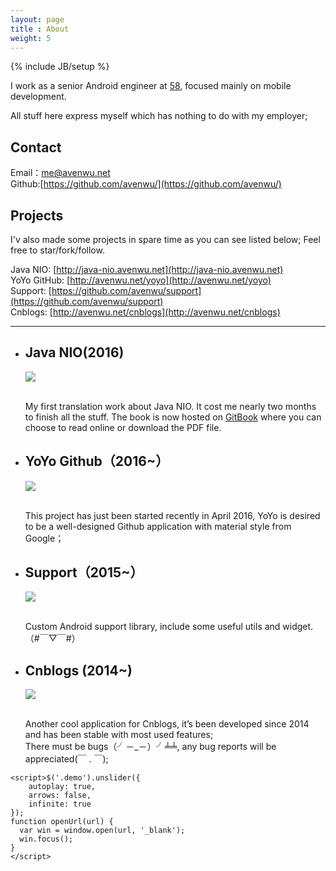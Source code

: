 ```yaml
---
layout: page
title : About
weight: 5
---
```

{% include JB/setup %}

I work as a senior Android engineer at [58](http://about.58.com/home/), focused mainly on mobile development.

All stuff here express myself which has nothing to do with my employer;  

## Contact

Email：<me@avenwu.net>  
Github:[https://github.com/avenwu/](https://github.com/avenwu/)

## Projects

I'v also made some projects in spare time as you can see listed below; Feel free to star/fork/follow.

Java NIO: [http://java-nio.avenwu.net](http://java-nio.avenwu.net)  
YoYo GitHub: [http://avenwu.net/yoyo](http://avenwu.net/yoyo)  
Support: [https://github.com/avenwu/support](https://github.com/avenwu/support)  
Cnblogs: [http://avenwu.net/cnblogs](http://avenwu.net/cnblogs)  

---

<script src="http://code.jquery.com/jquery-2.1.4.js"></script>
<script src="http://unslider.com/unslider/dist/js/unslider-min.js"></script>

<link rel="stylesheet" href="http://unslider.com/css/reset.css">
<link rel="stylesheet" href="{{ site.baseurl}}/css/slider.css">
<link rel="stylesheet" href="http://unslider.com/unslider/dist/css/unslider.css">
<link rel="stylesheet" href="http://unslider.com/unslider/dist/css/unslider-dots.css">
<div class="demos">
	<div class="demo">
		<ul >
			<li>
				<h2 id="java-nio">Java NIO(2016)</h2>
				<img src="{{ site.baseurl }}/assets/images/java-nio-720.png" onclick="javascript:openUrl('http://java-nio.avenwu.net')"/><br /><br />
				<p>
				My first translation work about Java NIO. It cost me nearly two months to finish all the stuff. The book is now hosted on <a href="http://java-nio.avenwu.net">GitBook</a> where you can choose to read online or download the PDF file.</p>
			</li>
			<li>
				<h2 id="yoyo-github2016">YoYo Github（2016~）</h2>
				<img src="{{ site.baseurl }}/assets/images/yoyo-1024-500.png" onclick="javascript:openUrl('http://avenwu.net/yoyo')"/><br /><br />
				<p>
				This project has just been started recently in April 2016, YoYo is desired to be a well-designed Github application with material style from Google；</p>
			</li>
			<li>
				<h2 id="support2015">Support（2015~）</h2>
				<img src="{{ site.baseurl }}/assets/images/support-1024-500.png" onclick="javascript:openUrl('https://github.com/avenwu/support')"/><br /><br />
				<p>
				Custom Android support library, include some useful utils and widget.（#￣▽￣#）</p>
			</li>
			<li>
				<h2 id="cnblogs-2014">Cnblogs (2014~)</h2>
				<img src="{{ site.baseurl }}/assets/images/cnblogs-1024-500.png" onclick="javascript:openUrl('http://avenwu.net/cnblogs')"/><br /><br />
				<p>
				Another cool application for Cnblogs, it’s been developed since 2014 and has been stable with most used features;  <br />
				There must be bugs（╯－_－）╯╧╧, any bug reports will be appreciated(￣ . ￣);</p>
			</li>
		</ul>
	</div>

	<script>$('.demo').unslider({
		autoplay: true, 
		arrows: false,
		infinite: true
	});
	function openUrl(url) {
	  var win = window.open(url, '_blank');
	  win.focus();
	}
	</script>

</div>
